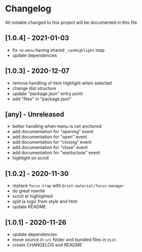 # Changelog
All notable changed to this project will be documented in this file

## [1.0.4] - 2021-01-03
- fix `rm-menu` having shared `_canHighlight` map
- update dependencies

## [1.0.3] - 2020-12-07
- remove handling of item highlight when selected
- change dist structure
- update "package.json" entry point
- add "files" in "package.json"

## [any] - Unreleased
- better handling when menu is not anchored
- add documentation for "opening" event
- add documentation for "open" event
- add documentation for "closing" event
- add documentation for "close" event
- add documentation for "wantsclose" event
- highlight on scroll

## [1.0.2] - 2020-11-30
- replace `focus-trap` with `@riot-material/focus-manager`
- do great rewrite
- scroll at highlighted
- split js logic from style and html
- update README

## [1.0.1] - 2020-11-26
- update dependencies
- move source in `src` folder and bundled files in `dist`
- create CHANGELOG and README